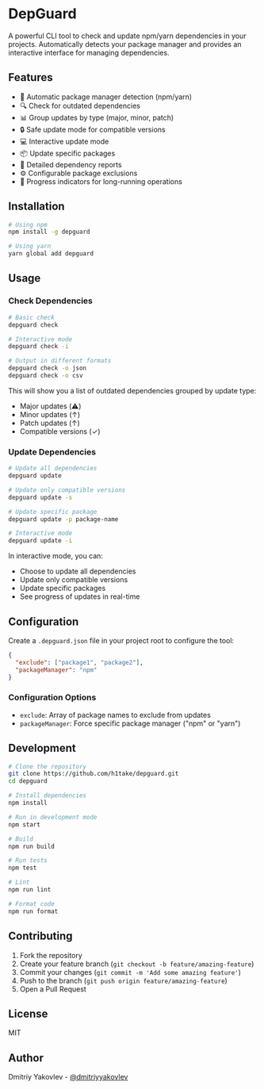 # DepGuard

A powerful CLI tool to check and update npm/yarn dependencies in your projects. Automatically detects your package manager and provides an interactive interface for managing dependencies.

## Features

- 🎯 Automatic package manager detection (npm/yarn)
- 🔍 Check for outdated dependencies
- 📊 Group updates by type (major, minor, patch)
- 🔒 Safe update mode for compatible versions
- 💻 Interactive update mode
- 📦 Update specific packages
- 📝 Detailed dependency reports
- ⚙️ Configurable package exclusions
- 🔄 Progress indicators for long-running operations

## Installation

```bash
# Using npm
npm install -g depguard

# Using yarn
yarn global add depguard
```

## Usage

### Check Dependencies

```bash
# Basic check
depguard check

# Interactive mode
depguard check -i

# Output in different formats
depguard check -o json
depguard check -o csv
```

This will show you a list of outdated dependencies grouped by update type:
- Major updates (⚠️)
- Minor updates (↑)
- Patch updates (↑)
- Compatible versions (✓)

### Update Dependencies

```bash
# Update all dependencies
depguard update

# Update only compatible versions
depguard update -s

# Update specific package
depguard update -p package-name

# Interactive mode
depguard update -i
```

In interactive mode, you can:
- Choose to update all dependencies
- Update only compatible versions
- Update specific packages
- See progress of updates in real-time

## Configuration

Create a `.depguard.json` file in your project root to configure the tool:

```json
{
  "exclude": ["package1", "package2"],
  "packageManager": "npm"
}
```

### Configuration Options

- `exclude`: Array of package names to exclude from updates
- `packageManager`: Force specific package manager ("npm" or "yarn")

## Development

```bash
# Clone the repository
git clone https://github.com/h1take/depguard.git
cd depguard

# Install dependencies
npm install

# Run in development mode
npm start

# Build
npm run build

# Run tests
npm test

# Lint
npm run lint

# Format code
npm run format
```

## Contributing

1. Fork the repository
2. Create your feature branch (`git checkout -b feature/amazing-feature`)
3. Commit your changes (`git commit -m 'Add some amazing feature'`)
4. Push to the branch (`git push origin feature/amazing-feature`)
5. Open a Pull Request

## License

MIT

## Author

Dmitriy Yakovlev - [@dmitriyyakovlev](https://github.com/h1take) 